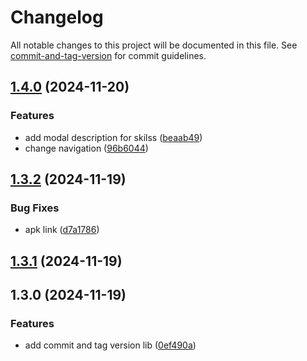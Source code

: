 # Changelog

All notable changes to this project will be documented in this file. See [commit-and-tag-version](https://github.com/absolute-version/commit-and-tag-version) for commit guidelines.

## [1.4.0](https://github.com/emrivero/bbl-quick-guide/compare/v1.3.2...v1.4.0) (2024-11-20)


### Features

* add modal description for skilss ([beaab49](https://github.com/emrivero/bbl-quick-guide/commit/beaab49cb215975c8f5ef7b28a6e6f5c5704e897))
* change navigation ([96b6044](https://github.com/emrivero/bbl-quick-guide/commit/96b60444acfba20dac818a6eab12597a1a7d0a42))

## [1.3.2](https://github.com/emrivero/bbl-quick-guide/compare/v1.3.1...v1.3.2) (2024-11-19)


### Bug Fixes

* apk link ([d7a1786](https://github.com/emrivero/bbl-quick-guide/commit/d7a178651cacd712d9d2cbaae7c0a5995bdc63a3))

## [1.3.1](https://github.com/emrivero/bbl-quick-guide/compare/v1.3.0...v1.3.1) (2024-11-19)

## 1.3.0 (2024-11-19)


### Features

* add commit and tag version lib ([0ef490a](https://github.com/emrivero/bbl-quick-guide/commit/0ef490a0db581d6eb85a6fb3ba74b07f8afa7f63))
